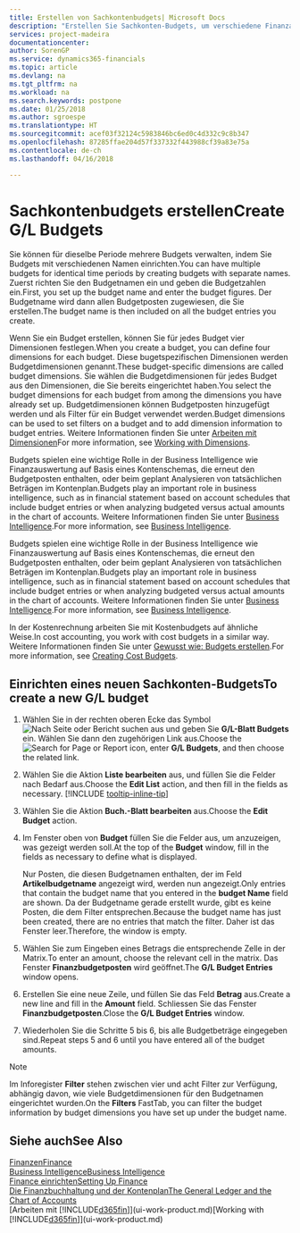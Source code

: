 ```yaml
---
title: Erstellen von Sachkontenbudgets| Microsoft Docs
description: "Erstellen Sie Sachkonten-Budgets, um verschiedene Finanzaktivitäten zu prognostizieren und Dimensionen zu den einzelnen Intelligence-Zwecken zuzuordnen."
services: project-madeira
documentationcenter: 
author: SorenGP
ms.service: dynamics365-financials
ms.topic: article
ms.devlang: na
ms.tgt_pltfrm: na
ms.workload: na
ms.search.keywords: postpone
ms.date: 01/25/2018
ms.author: sgroespe
ms.translationtype: HT
ms.sourcegitcommit: acef03f32124c5983846bc6ed0c4d332c9c8b347
ms.openlocfilehash: 87285ffae204d57f337332f443988cf39a83e75a
ms.contentlocale: de-ch
ms.lasthandoff: 04/16/2018

---
```

# <a name="create-gl-budgets"></a><span data-ttu-id="a10d4-103">Sachkontenbudgets erstellen</span><span class="sxs-lookup"><span data-stu-id="a10d4-103">Create G/L Budgets</span></span>
<span data-ttu-id="a10d4-104">Sie können für dieselbe Periode mehrere Budgets verwalten, indem Sie Budgets mit verschiedenen Namen einrichten.</span><span class="sxs-lookup"><span data-stu-id="a10d4-104">You can have multiple budgets for identical time periods by creating budgets with separate names.</span></span> <span data-ttu-id="a10d4-105">Zuerst richten Sie den Budgetnamen ein und geben die Budgetzahlen ein.</span><span class="sxs-lookup"><span data-stu-id="a10d4-105">First, you set up the budget name and enter the budget figures.</span></span> <span data-ttu-id="a10d4-106">Der Budgetname wird dann allen Budgetposten zugewiesen, die Sie erstellen.</span><span class="sxs-lookup"><span data-stu-id="a10d4-106">The budget name is then included on all the budget entries you create.</span></span>  

 <span data-ttu-id="a10d4-107">Wenn Sie ein Budget erstellen, können Sie für jedes Budget vier Dimensionen festlegen.</span><span class="sxs-lookup"><span data-stu-id="a10d4-107">When you create a budget, you can define four dimensions for each budget.</span></span> <span data-ttu-id="a10d4-108">Diese bugetspezifischen Dimensionen werden Budgetdimensionen genannt.</span><span class="sxs-lookup"><span data-stu-id="a10d4-108">These budget-specific dimensions are called budget dimensions.</span></span> <span data-ttu-id="a10d4-109">Sie wählen die Budgetdimensionen für jedes Budget aus den Dimensionen, die Sie bereits eingerichtet haben.</span><span class="sxs-lookup"><span data-stu-id="a10d4-109">You select the budget dimensions for each budget from among the dimensions you have already set up.</span></span> <span data-ttu-id="a10d4-110">Budgetdimensionen können Budgetposten hinzugefügt werden und als Filter für ein Budget verwendet werden.</span><span class="sxs-lookup"><span data-stu-id="a10d4-110">Budget dimensions can be used to set filters on a budget and to add dimension information to budget entries.</span></span> <span data-ttu-id="a10d4-111">Weitere Informationen finden Sie unter [Arbeiten mit Dimensionen](finance-dimensions.md)</span><span class="sxs-lookup"><span data-stu-id="a10d4-111">For more information, see [Working with Dimensions](finance-dimensions.md).</span></span>

 <span data-ttu-id="a10d4-112">Budgets spielen eine wichtige Rolle in der Business Intelligence wie Finanzauswertung auf Basis eines Kontenschemas, die erneut den Budgetposten enthalten, oder beim geplant Analysieren von tatsächlichen Beträgen im Kontenplan.</span><span class="sxs-lookup"><span data-stu-id="a10d4-112">Budgets play an important role in business intelligence, such as in financial statement based on account schedules that include budget entries or when analyzing budgeted versus actual amounts in the chart of accounts.</span></span> <span data-ttu-id="a10d4-113">Weitere Informationen finden Sie unter [Business Intelligence](bi.md).</span><span class="sxs-lookup"><span data-stu-id="a10d4-113">For more information, see [Business Intelligence](bi.md).</span></span>

 <span data-ttu-id="a10d4-114">Budgets spielen eine wichtige Rolle in der Business Intelligence wie Finanzauswertung auf Basis eines Kontenschemas, die erneut den Budgetposten enthalten, oder beim geplant Analysieren von tatsächlichen Beträgen im Kontenplan.</span><span class="sxs-lookup"><span data-stu-id="a10d4-114">Budgets play an important role in business intelligence, such as in financial statement based on account schedules that include budget entries or when analyzing budgeted versus actual amounts in the chart of accounts.</span></span> <span data-ttu-id="a10d4-115">Weitere Informationen finden Sie unter [Business Intelligence](bi.md).</span><span class="sxs-lookup"><span data-stu-id="a10d4-115">For more information, see [Business Intelligence](bi.md).</span></span>

<span data-ttu-id="a10d4-116">In der Kostenrechnung arbeiten Sie mit Kostenbudgets auf ähnliche Weise.</span><span class="sxs-lookup"><span data-stu-id="a10d4-116">In cost accounting, you work with cost budgets in a similar way.</span></span> <span data-ttu-id="a10d4-117">Weitere Informationen finden Sie unter [Gewusst wie: Budgets erstellen](finance-create-cost-budgets.md).</span><span class="sxs-lookup"><span data-stu-id="a10d4-117">For more information, see [Creating Cost Budgets](finance-create-cost-budgets.md).</span></span>    

## <a name="to-create-a-new-gl-budget"></a><span data-ttu-id="a10d4-118">Einrichten eines neuen Sachkonten-Budgets</span><span class="sxs-lookup"><span data-stu-id="a10d4-118">To create a new G/L budget</span></span>  
1. <span data-ttu-id="a10d4-119">Wählen Sie in der rechten oberen Ecke das Symbol ![Nach Seite oder Bericht suchen](media/ui-search/search_small.png "Nach Seite oder Bericht suchen Symbol") aus und geben Sie **G/L-Blatt Budgets** ein. Wählen Sie dann den zugehörigen Link aus.</span><span class="sxs-lookup"><span data-stu-id="a10d4-119">Choose the ![Search for Page or Report](media/ui-search/search_small.png "Search for Page or Report icon") icon, enter **G/L Budgets**, and then choose the related link.</span></span>  
2. <span data-ttu-id="a10d4-120">Wählen Sie die Aktion **Liste bearbeiten** aus, und füllen Sie die Felder nach Bedarf aus.</span><span class="sxs-lookup"><span data-stu-id="a10d4-120">Choose the **Edit List** action, and then fill in the fields as necessary.</span></span> [!INCLUDE [tooltip-inline-tip](includes/tooltip-inline-tip_md.md)]  
3. <span data-ttu-id="a10d4-121">Wählen Sie die Aktion **Buch.-Blatt bearbeiten** aus.</span><span class="sxs-lookup"><span data-stu-id="a10d4-121">Choose the **Edit Budget** action.</span></span>
4. <span data-ttu-id="a10d4-122">Im Fenster oben von **Budget** füllen Sie die Felder aus, um anzuzeigen, was gezeigt werden soll.</span><span class="sxs-lookup"><span data-stu-id="a10d4-122">At the top of the **Budget** window, fill in the fields as necessary to define what is displayed.</span></span>  

    <span data-ttu-id="a10d4-123">Nur Posten, die diesen Budgetnamen enthalten, der im Feld **Artikelbudgetname** angezeigt wird, werden nun angezeigt.</span><span class="sxs-lookup"><span data-stu-id="a10d4-123">Only entries that contain the budget name that you entered in the **budget Name** field are shown.</span></span> <span data-ttu-id="a10d4-124">Da der Budgetname gerade erstellt wurde, gibt es keine Posten, die dem Filter entsprechen.</span><span class="sxs-lookup"><span data-stu-id="a10d4-124">Because the budget name has just been created, there are no entries that match the filter.</span></span> <span data-ttu-id="a10d4-125">Daher ist das Fenster leer.</span><span class="sxs-lookup"><span data-stu-id="a10d4-125">Therefore, the window is empty.</span></span>  
5. <span data-ttu-id="a10d4-126">Wählen Sie zum Eingeben eines Betrags die entsprechende Zelle in der Matrix.</span><span class="sxs-lookup"><span data-stu-id="a10d4-126">To enter an amount, choose the relevant cell in the matrix.</span></span> <span data-ttu-id="a10d4-127">Das Fenster **Finanzbudgetposten** wird geöffnet.</span><span class="sxs-lookup"><span data-stu-id="a10d4-127">The **G/L Budget Entries** window opens.</span></span>  
6. <span data-ttu-id="a10d4-128">Erstellen Sie eine neue Zeile, und füllen Sie das Feld **Betrag** aus.</span><span class="sxs-lookup"><span data-stu-id="a10d4-128">Create a new line and fill in the **Amount** field.</span></span> <span data-ttu-id="a10d4-129">Schliessen Sie das Fenster **Finanzbudgetposten**.</span><span class="sxs-lookup"><span data-stu-id="a10d4-129">Close the **G/L Budget Entries** window.</span></span>  
7. <span data-ttu-id="a10d4-130">Wiederholen Sie die Schritte 5 bis 6, bis alle Budgetbeträge eingegeben sind.</span><span class="sxs-lookup"><span data-stu-id="a10d4-130">Repeat steps 5 and 6 until you have entered all of the budget amounts.</span></span>  

> [!NOTE]  
>  <span data-ttu-id="a10d4-131">Im Inforegister  **Filter** stehen zwischen vier und acht Filter zur Verfügung, abhängig davon, wie viele  Budgetdimensionen für den Budgetnamen eingerichtet wurden.</span><span class="sxs-lookup"><span data-stu-id="a10d4-131">On the **Filters** FastTab, you can filter the budget information by budget dimensions you have set up under the budget name.</span></span>   

## <a name="see-also"></a><span data-ttu-id="a10d4-132">Siehe auch</span><span class="sxs-lookup"><span data-stu-id="a10d4-132">See Also</span></span>
[<span data-ttu-id="a10d4-133">Finanzen</span><span class="sxs-lookup"><span data-stu-id="a10d4-133">Finance</span></span>](finance.md)  
[<span data-ttu-id="a10d4-134">Business Intelligence</span><span class="sxs-lookup"><span data-stu-id="a10d4-134">Business Intelligence</span></span>](bi.md)  
[<span data-ttu-id="a10d4-135">Finance einrichten</span><span class="sxs-lookup"><span data-stu-id="a10d4-135">Setting Up Finance</span></span>](finance-setup-finance.md)  
[<span data-ttu-id="a10d4-136">Die Finanzbuchhaltung und der Kontenplan</span><span class="sxs-lookup"><span data-stu-id="a10d4-136">The General Ledger and the Chart of Accounts</span></span>](finance-general-ledger.md)  
<span data-ttu-id="a10d4-137">[Arbeiten mit [!INCLUDE[d365fin](includes/d365fin_md.md)]](ui-work-product.md)</span><span class="sxs-lookup"><span data-stu-id="a10d4-137">[Working with [!INCLUDE[d365fin](includes/d365fin_md.md)]](ui-work-product.md)</span></span>  

